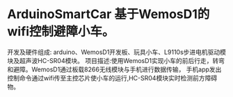 # ArduinoSmartCar 基于WemosD1的wifi控制避障小车。
开发及硬件组成: arduino、WemosD1开发板、玩具小车、L9110s步进电机驱动模块及超声波HC-SR04模块。
项目描述:使用WemosD1实现小车的前后行走，转弯和避障。WemosD1通过板载8266无线模块与手机进行数据传输，
手机app发出控制命令通过wifi传至主控芯片使小车的运行,HC-SR04模块实时检测前方障碍物。
